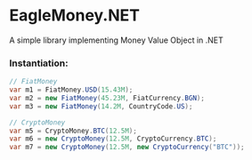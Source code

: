 # EagleMoney.NET
A simple library implementing Money Value Object in .NET

<h3>Instantiation:</h3>

```csharp
// FiatMoney
var m1 = FiatMoney.USD(15.43M);
var m2 = new FiatMoney(45.23M, FiatCurrency.BGN);
var m3 = new FiatMoney(14.2M, CountryCode.US);

// CryptoMoney
var m5 = CryptoMoney.BTC(12.5M);
var m6 = new CryptoMoney(12.5M, CryptoCurrency.BTC);
var m7 = new CryptoMoney(12.5M, new CryptoCurrency("BTC"));
```
